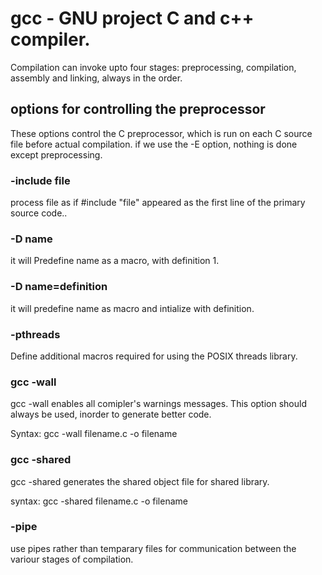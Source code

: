 <h1>gcc - GNU project C and c++ compiler.</h1>

Compilation can invoke upto four stages: preprocessing, compilation, assembly and linking, always in the order.

<h2> options for controlling the preprocessor</h2>
These options control the C preprocessor, which is run on each C source file before actual compilation.
if we use the -E option, nothing is done except preprocessing.

<h3> -include file </h3>
process file as if #include "file" appeared as the first line of the primary source code..

<h3> -D name </h3>
 it will Predefine name as a macro, with definition 1.

<h3> -D name=definition </h3>
it will predefine name as macro and intialize with definition.

<h3> -pthreads </h3>
Define additional macros required for using the POSIX threads library.

<h3> gcc -wall </h3>

gcc -wall enables all comipler's warnings messages. This option should always be used, inorder to generate better code.

Syntax:  gcc -wall filename.c -o filename


<h3>gcc -shared </h3>

gcc -shared generates the shared object file for shared library.

syntax: gcc -shared filename.c -o filename

<h3>-pipe </h3>
use pipes rather than temparary files for communication between the variour stages of compilation.
